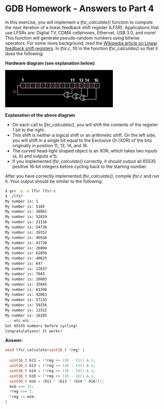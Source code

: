 # GDB Homework - Answers to Part 4

In this exercise, you will implement a *lfsr_calculate()* function to compute the next iteration of a linear feedback shift register (LFSR). Applications that use LFSRs are: Digital TV, CDMA cellphones, Ethernet, USB 3.0, and more! This function will generate pseudo-random numbers using bitwise operators. For some more background, read the [Wikipedia article on Linear feedback shift registers](https://en.wikipedia.org/wiki/Linear-feedback_shift_register). In *lfsr.c*, fill in the function *lfsr_calculate()* so that it does the following:

**Hardware diagram (see explanation below)**

![LFSR Diagram](../LFSR-F16.gif)

**Explanation of the above diagram**

  * On each call to *lfsr_calculate()*, you will shift the contents of the register 1 bit to the right.
  * This shift is neither a logical shift or an arithmetic shift. On the left side, you will shift in a single bit equal to the Exclusive Or (XOR) of the bits originally in position 11, 13, 14, and 16.
  * The curved head-light shaped object is an XOR, which takes two inputs (a, b) and outputs a^b.
  * If you implemented *lfsr_calculate()* correctly, it should output all 65535 positive 16-bit integers before cycling back to the starting number.

After you have correctly implemented *lfsr_calculate()*, compile *lfsr.c* and run it. Your output should be similar to the following:

  ```bash
$ gcc -g -o lfsr lfsr.c
$ ./lfsr
My number is: 1
My number is: 5185
My number is: 38801
My number is: 52819
My number is: 21116
My number is: 54726
My number is: 26552
My number is: 46916
My number is: 41728
My number is: 26004
My number is: 62850
My number is: 40625
My number is: 647
My number is: 12837
My number is: 7043
My number is: 26003
My number is: 35845
My number is: 61398
My number is: 42863
My number is: 57133
My number is: 59156
My number is: 13312
My number is: 16285
 ... etc etc ...
Got 65535 numbers before cycling!
Congratulations! It works!
  ```

  __Answer:__
  ```c
  void lfsr_calculate(uint16_t *reg) {

    uint16_t b11 = (*reg >> (16 - 11)) & 1;
    uint16_t b13 = (*reg >> (16 - 13)) & 1;
    uint16_t b14 = (*reg >> (16 - 14)) & 1;
    uint16_t b16 = (*reg >> (16 - 16)) & 1;
    uint16_t msb = (b11 ^ (b13 ^ (b14 ^ b16)));
    msb <<= 15;
    *reg >>= 1;
    *reg |= msb;
  }
  ```

